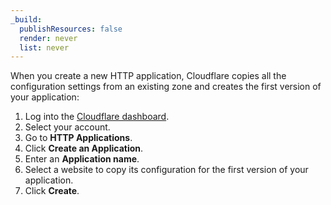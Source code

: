 ```yaml
---
_build:
  publishResources: false
  render: never
  list: never
---
```


When you create a new HTTP application, Cloudflare copies all the configuration settings from an existing zone and creates the first version of your application:

1. Log into the [Cloudflare dashboard](https://dash.cloudflare.com/login).
2. Select your account.
3. Go to **HTTP Applications**.
4. Click **Create an Application**.
5. Enter an **Application name**.
6. Select a website to copy its configuration for the first version of your application.
7. Click **Create**.